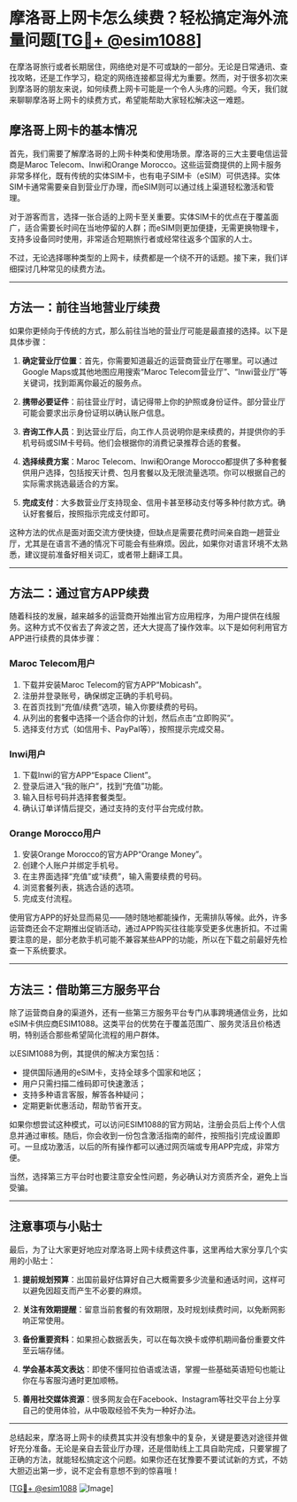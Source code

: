 # 摩洛哥上网卡怎么续费？轻松搞定海外流量问题[[TG💪+ @esim1088](https://t.me/s/esim1088)]

在摩洛哥旅行或者长期居住，网络绝对是不可或缺的一部分。无论是日常通讯、查找攻略，还是工作学习，稳定的网络连接都显得尤为重要。然而，对于很多初次来到摩洛哥的朋友来说，如何续费上网卡可能是一个令人头疼的问题。今天，我们就来聊聊摩洛哥上网卡的续费方式，希望能帮助大家轻松解决这一难题。

## 摩洛哥上网卡的基本情况

首先，我们需要了解摩洛哥的上网卡种类和使用场景。摩洛哥的三大主要电信运营商是Maroc Telecom、Inwi和Orange Morocco。这些运营商提供的上网卡服务非常多样化，既有传统的实体SIM卡，也有电子SIM卡（eSIM）可供选择。实体SIM卡通常需要亲自到营业厅办理，而eSIM则可以通过线上渠道轻松激活和管理。

对于游客而言，选择一张合适的上网卡至关重要。实体SIM卡的优点在于覆盖面广，适合需要长时间在当地停留的人群；而eSIM则更加便捷，无需更换物理卡，支持多设备同时使用，非常适合短期旅行者或经常往返多个国家的人士。

不过，无论选择哪种类型的上网卡，续费都是一个绕不开的话题。接下来，我们详细探讨几种常见的续费方法。

---

## 方法一：前往当地营业厅续费

如果你更倾向于传统的方式，那么前往当地的营业厅可能是最直接的选择。以下是具体步骤：

1. **确定营业厅位置**：首先，你需要知道最近的运营商营业厅在哪里。可以通过Google Maps或其他地图应用搜索“Maroc Telecom营业厅”、“Inwi营业厅”等关键词，找到距离你最近的服务点。
   
2. **携带必要证件**：前往营业厅时，请记得带上你的护照或身份证件。部分营业厅可能会要求出示身份证明以确认账户信息。

3. **咨询工作人员**：到达营业厅后，向工作人员说明你是来续费的，并提供你的手机号码或SIM卡号码。他们会根据你的消费记录推荐合适的套餐。

4. **选择续费方案**：Maroc Telecom、Inwi和Orange Morocco都提供了多种套餐供用户选择，包括按天计费、包月套餐以及无限流量选项。你可以根据自己的实际需求挑选最适合的方案。

5. **完成支付**：大多数营业厅支持现金、信用卡甚至移动支付等多种付款方式。确认好套餐后，按照指示完成支付即可。

这种方法的优点是面对面交流方便快捷，但缺点是需要花费时间亲自跑一趟营业厅，尤其是在语言不通的情况下可能会有些麻烦。因此，如果你对语言环境不太熟悉，建议提前准备好相关词汇，或者带上翻译工具。

---

## 方法二：通过官方APP续费

随着科技的发展，越来越多的运营商开始推出官方应用程序，为用户提供在线服务。这种方式不仅省去了奔波之苦，还大大提高了操作效率。以下是如何利用官方APP进行续费的具体步骤：

### Maroc Telecom用户
1. 下载并安装Maroc Telecom的官方APP“Mobicash”。
2. 注册并登录账号，确保绑定正确的手机号码。
3. 在首页找到“充值/续费”选项，输入你要续费的号码。
4. 从列出的套餐中选择一个适合你的计划，然后点击“立即购买”。
5. 选择支付方式（如信用卡、PayPal等），按照提示完成交易。

### Inwi用户
1. 下载Inwi的官方APP“Espace Client”。
2. 登录后进入“我的账户”，找到“充值”功能。
3. 输入目标号码并选择套餐类型。
4. 确认订单详情后提交，通过支持的支付平台完成付款。

### Orange Morocco用户
1. 安装Orange Morocco的官方APP“Orange Money”。
2. 创建个人账户并绑定手机号。
3. 在主界面选择“充值”或“续费”，输入需要续费的号码。
4. 浏览套餐列表，挑选合适的选项。
5. 完成支付流程。

使用官方APP的好处显而易见——随时随地都能操作，无需排队等候。此外，许多运营商还会不定期推出促销活动，通过APP购买往往能享受更多优惠折扣。不过需要注意的是，部分老款手机可能不兼容某些APP的功能，所以在下载之前最好先检查一下系统要求。

---

## 方法三：借助第三方服务平台

除了运营商自身的渠道外，还有一些第三方服务平台专门从事跨境通信业务，比如eSIM卡供应商ESIM1088。这类平台的优势在于覆盖范围广、服务灵活且价格透明，特别适合那些希望简化流程的用户群体。

以ESIM1088为例，其提供的解决方案包括：
- 提供国际通用的eSIM卡，支持全球多个国家和地区；
- 用户只需扫描二维码即可快速激活；
- 支持多种语言客服，解答各种疑问；
- 定期更新优惠活动，帮助节省开支。

如果你想尝试这种模式，可以访问ESIM1088的官方网站，注册会员后上传个人信息并通过审核。随后，你会收到一份包含激活指南的邮件，按照指引完成设置即可。一旦成功激活，以后的所有操作都可以通过网页端或专用APP完成，非常方便。

当然，选择第三方平台时也要注意安全性问题，务必确认对方资质齐全，避免上当受骗。

---

## 注意事项与小贴士

最后，为了让大家更好地应对摩洛哥上网卡续费这件事，这里再给大家分享几个实用的小贴士：

1. **提前规划预算**：出国前最好估算好自己大概需要多少流量和通话时间，这样可以避免因超支而产生不必要的麻烦。
   
2. **关注有效期提醒**：留意当前套餐的有效期限，及时规划续费时间，以免断网影响正常使用。

3. **备份重要资料**：如果担心数据丢失，可以在每次换卡或停机期间备份重要文件至云端存储。

4. **学会基本英文表达**：即使不懂阿拉伯语或法语，掌握一些基础英语短句也能让你在与客服沟通时更加顺畅。

5. **善用社交媒体资源**：很多网友会在Facebook、Instagram等社交平台上分享自己的使用体验，从中吸取经验不失为一种好办法。

---

总结起来，摩洛哥上网卡的续费其实并没有想象中的复杂，关键是要选对途径并做好充分准备。无论是亲自去营业厅办理，还是借助线上工具自助完成，只要掌握了正确的方法，就能轻松搞定这个问题。如果你还在犹豫要不要试试新的方式，不妨大胆迈出第一步，说不定会有意想不到的惊喜哦！

[[TG💪+ @esim1088](https://t.me/s/esim1088) ![Image](https://i.postimg.cc/4NQfJmqS/Snipaste-2025-05-13-00-14-12.png)]